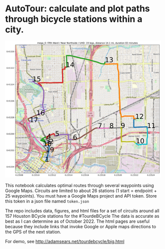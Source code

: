 # AutoTour: calculate and plot paths through bicycle stations within a city.
![image](https://github.com/apsears/AutoTour/blob/main/web/images/mega_0.jpg)

This notebook calculates optimal routes through several waypoints using Google Maps. Circuits are limited to about 26 stations (1 start = endpoint + 25 waypoints). You must have a Google Maps project and API token. Store this token in a json file named `token.json`

The repo includes data, figures, and html files for a set of circuits around all 157 Houston BCycle stations for the #TourdeBCycle
The data is accurate as best as I can determine as of October 2022. The html pages are useful because they include links that invoke Google or Apple maps directions to the GPS of the next station.


For demo, see http://adamsears.net/tourdebcycle/big.html
